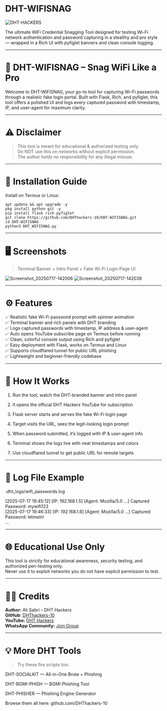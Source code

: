 # DHT-WIFISNAG  
![DHT-HACKERS](https://img.shields.io/badge/DHT-HACKERS-magenta?style=for-the-badge) 

The ultimate WiFi Credential Snagging Tool designed for testing Wi-Fi network authentication and password capturing in a stealthy and pro style — wrapped in a Rich UI with pyfiglet banners and clean console logging.  
  
  
---  
  
# 🎯 DHT-WIFISNAG – Snag WiFi Like a Pro  
  
Welcome to DHT-WIFISNAG, your go-to tool for capturing Wi-Fi passwords through a realistic fake login portal. Built with Flask, Rich, and pyfiglet, this tool offers a polished UI and logs every captured password with timestamp, IP, and user-agent for maximum clarity.  
  
  
---  
  
# ⚠️ Disclaimer  
  
> This tool is meant for educational & authorized testing only.  
Do NOT use this on networks without explicit permission.  
The author holds no responsibility for any illegal misuse.  
  
  
  
  
---  
  
# 🚀 Installation Guide  
  
Install on Termux or Linux:  
```
apt update && apt upgrade -y  
pkg install python git -y  
pip install flask rich pyfiglet  
git clone https://github.com/DHThackers-10/DHT-WIFISNAG.git  
cd DHT-WIFISNAG  
python3 DHT_WIFISNAG.py  
```  
  
---  
  
# 🖥️ Screenshots  
  
> Terminal Banner + Intro Panel + Fake Wi-Fi Login Page UI  
  
  ![Screenshot_20250717-142006](https://github.com/user-attachments/assets/e0f7e7fb-c698-447c-a4be-602fdf328e5c)
![Screenshot_20250717-142038](https://github.com/user-attachments/assets/cb869858-9f39-4c13-8619-3b7f894e828b)  
   
---  
  
# ⚙️ Features  
  
✅ Realistic fake Wi-Fi password prompt with spinner animation  
✅ Terminal banner and rich panels with DHT branding  
✅ Logs captured passwords with timestamp, IP address & user-agent  
✅ Auto opens YouTube subscribe page on Termux before running  
✅ Clean, colorful console output using Rich and pyfiglet  
✅ Easy deployment with Flask, works on Termux and Linux  
✅ Supports cloudflared tunnel for public URL phishing  
✅ Lightweight and beginner-friendly codebase  
  
  
---  
  
# 🔧 How It Works  
  
1. Run the tool, watch the DHT-branded banner and intro panel  
  
  
2. It opens the official DHT Hackers YouTube for subscription  
  
  
3. Flask server starts and serves the fake Wi-Fi login page  
  
  
4. Target visits the URL, sees the legit-looking login prompt  
  
  
5. When password submitted, it’s logged with IP & user-agent info  
  
  
6. Terminal shows the logs live with neat timestamps and colors  
  
  
7. Use cloudflared tunnel to get public URL for remote targets  
  
  
  
  
---  
  
# 📂 Log File Example  
  
.dht_logs/wifi_passwords.log  
  
[2025-07-17 19:45:12] [IP: 192.168.1.5] [Agent: Mozilla/5.0 ...] Captured Password: mywifi123  
[2025-07-17 19:46:33] [IP: 192.168.1.6] [Agent: Mozilla/5.0 ...] Captured Password: letmein!  
...  
  
  
---  
  
# 🌐 Educational Use Only  
  
This tool is strictly for educational awareness, security testing, and authorized pen-testing only.  
Never use it to exploit networks you do not have explicit permission to test.  
  
  
---  

# 👨‍💻 Credits

**Author:** Ali Sabri – DHT Hackers  
**GitHub:** [DHThackers-10](https://github.com/DHThackers-10)  
**YouTube:** [DHT Hackers](https://youtube.com/@dht-hackers_10)  
**WhatsApp Community:** [Join Group](https://chat.whatsapp.com/G2hCkCzylra2OENEfhH8Os)
  
---  
  
# 💡 More DHT Tools  
  
> Try these fire scripts too:  
  
  
  
DHT-SOCIALKIT — All-in-One Brute + Phishing  
  
DHT-BGMI-PHISH — BGMI Phishing Tool  
  
DHT-PHISHER — Phishing Engine Generator  
  
  
Browse them all here: github.com/DHThackers-10
